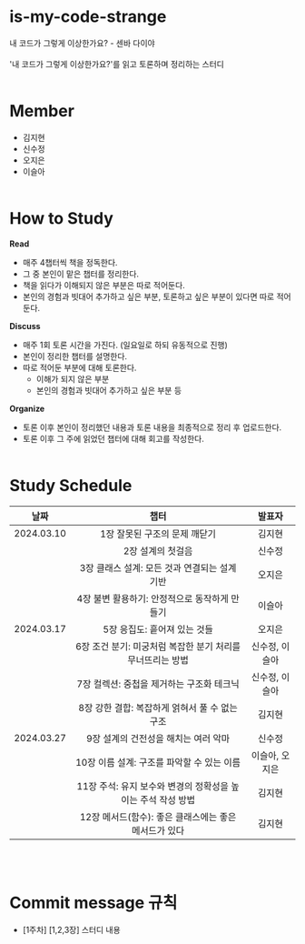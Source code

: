 # is-my-code-strange
내 코드가 그렇게 이상한가요? - 센바 다이야<br>
<br>
'내 코드가 그렇게 이상한가요?'를 읽고 토론하며 정리하는 스터디<br><br>

# Member
- 김지현
- 신수정
- 오지은
- 이슬아<br><br>

# How to Study
**Read**
- 매주 4챕터씩 책을 정독한다.
- 그 중 본인이 맡은 챕터를 정리한다.
- 책을 읽다가 이해되지 않은 부분은 따로 적어둔다.
- 본인의 경험과 빗대어 추가하고 싶은 부분, 토론하고 싶은 부분이 있다면 따로 적어둔다.

**Discuss**
- 매주 1회 토론 시간을 가진다. (일요일로 하되 유동적으로 진행)
- 본인이 정리한 챕터를 설명한다.
- 따로 적어둔 부분에 대해 토론한다.
    - 이해가 되지 않은 부분
    - 본인의 경험과 빗대어 추가하고 싶은 부분 등

**Organize**
- 토론 이후 본인이 정리했던 내용과 토론 내용을 최종적으로 정리 후 업로드한다.
- 토론 이후 그 주에 읽었던 챕터에 대해 회고를 작성한다.<br><br>

# Study Schedule
| 날짜 | 챕터 | 발표자 |
|:---:|:---:|:---:|
| 2024.03.10 | 1장 잘못된 구조의 문제 깨닫기 | 김지현 |
|  | 2장 설계의 첫걸음 | 신수정 |
|  | 3장 클래스 설계: 모든 것과 연결되는 설계 기반 | 오지은 |
|  | 4장 불변 활용하기: 안정적으로 동작하게 만들기 | 이슬아 |
| 2024.03.17 | 5장 응집도: 흩어져 있는 것들 | 오지은 |
|  | 6장 조건 분기: 미궁처럼 복잡한 분기 처리를 무너뜨리는 방법 | 신수정, 이슬아 |
|  | 7장 컬렉션: 중첩을 제거하는 구조화 테크닉 | 신수정, 이슬아 |
|  | 8장 강한 결합: 복잡하게 얽혀서 풀 수 없는 구조 | 김지현 |
| 2024.03.27 | 9장 설계의 건전성을 해치는 여러 악마 | 신수정 |
|  | 10장 이름 설계: 구조를 파악할 수 있는 이름 | 이슬아, 오지은 |
|  | 11장 주석: 유지 보수와 변경의 정확성을 높이는 주석 작성 방법 | 김지현 |
|  | 12장 메서드(함수): 좋은 클래스에는 좋은 메서드가 있다 | 김지현 |


<br><br>
# Commit message 규칙
- [1주차] [1,2,3장] 스터디 내용<br><br>
